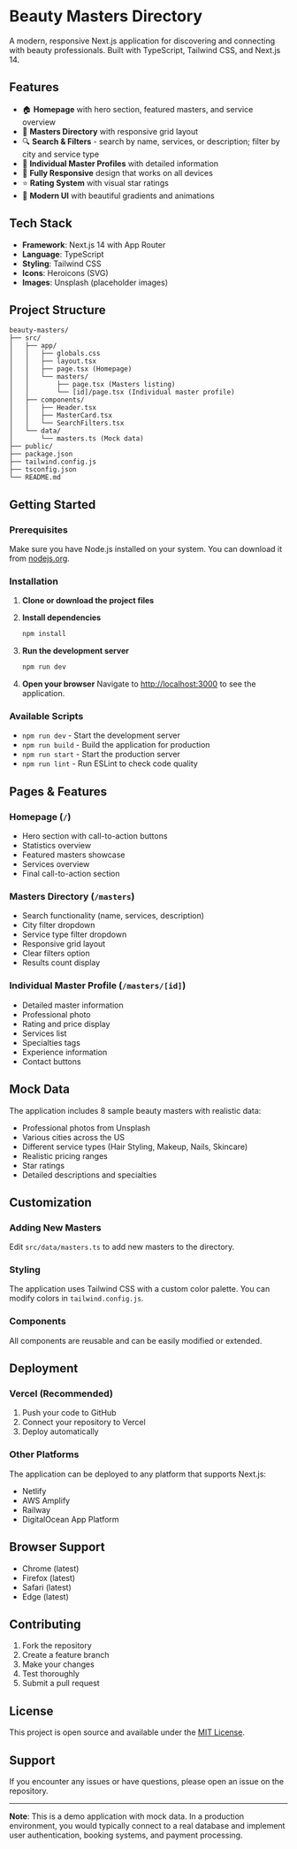 # Beauty Masters Directory

A modern, responsive Next.js application for discovering and connecting with beauty professionals. Built with TypeScript, Tailwind CSS, and Next.js 14.

## Features

- 🏠 **Homepage** with hero section, featured masters, and service overview
- 👥 **Masters Directory** with responsive grid layout
- 🔍 **Search & Filters** - search by name, services, or description; filter by city and service type
- 👤 **Individual Master Profiles** with detailed information
- 📱 **Fully Responsive** design that works on all devices
- ⭐ **Rating System** with visual star ratings
- 🎨 **Modern UI** with beautiful gradients and animations

## Tech Stack

- **Framework**: Next.js 14 with App Router
- **Language**: TypeScript
- **Styling**: Tailwind CSS
- **Icons**: Heroicons (SVG)
- **Images**: Unsplash (placeholder images)

## Project Structure

```
beauty-masters/
├── src/
│   ├── app/
│   │   ├── globals.css
│   │   ├── layout.tsx
│   │   ├── page.tsx (Homepage)
│   │   └── masters/
│   │       ├── page.tsx (Masters listing)
│   │       └── [id]/page.tsx (Individual master profile)
│   ├── components/
│   │   ├── Header.tsx
│   │   ├── MasterCard.tsx
│   │   └── SearchFilters.tsx
│   └── data/
│       └── masters.ts (Mock data)
├── public/
├── package.json
├── tailwind.config.js
├── tsconfig.json
└── README.md
```

## Getting Started

### Prerequisites

Make sure you have Node.js installed on your system. You can download it from [nodejs.org](https://nodejs.org/).

### Installation

1. **Clone or download the project files**

2. **Install dependencies**
   ```bash
   npm install
   ```

3. **Run the development server**
   ```bash
   npm run dev
   ```

4. **Open your browser**
   Navigate to [http://localhost:3000](http://localhost:3000) to see the application.

### Available Scripts

- `npm run dev` - Start the development server
- `npm run build` - Build the application for production
- `npm run start` - Start the production server
- `npm run lint` - Run ESLint to check code quality

## Pages & Features

### Homepage (`/`)
- Hero section with call-to-action buttons
- Statistics overview
- Featured masters showcase
- Services overview
- Final call-to-action section

### Masters Directory (`/masters`)
- Search functionality (name, services, description)
- City filter dropdown
- Service type filter dropdown
- Responsive grid layout
- Clear filters option
- Results count display

### Individual Master Profile (`/masters/[id]`)
- Detailed master information
- Professional photo
- Rating and price display
- Services list
- Specialties tags
- Experience information
- Contact buttons

## Mock Data

The application includes 8 sample beauty masters with realistic data:
- Professional photos from Unsplash
- Various cities across the US
- Different service types (Hair Styling, Makeup, Nails, Skincare)
- Realistic pricing ranges
- Star ratings
- Detailed descriptions and specialties

## Customization

### Adding New Masters
Edit `src/data/masters.ts` to add new masters to the directory.

### Styling
The application uses Tailwind CSS with a custom color palette. You can modify colors in `tailwind.config.js`.

### Components
All components are reusable and can be easily modified or extended.

## Deployment

### Vercel (Recommended)
1. Push your code to GitHub
2. Connect your repository to Vercel
3. Deploy automatically

### Other Platforms
The application can be deployed to any platform that supports Next.js:
- Netlify
- AWS Amplify
- Railway
- DigitalOcean App Platform

## Browser Support

- Chrome (latest)
- Firefox (latest)
- Safari (latest)
- Edge (latest)

## Contributing

1. Fork the repository
2. Create a feature branch
3. Make your changes
4. Test thoroughly
5. Submit a pull request

## License

This project is open source and available under the [MIT License](LICENSE).

## Support

If you encounter any issues or have questions, please open an issue on the repository.

---

**Note**: This is a demo application with mock data. In a production environment, you would typically connect to a real database and implement user authentication, booking systems, and payment processing.
